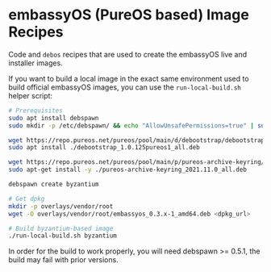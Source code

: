 # embassyOS (PureOS based) Image Recipes

Code and `debos` recipes that are used to create the embassyOS live and
installer images.

If you want to build a local image in the exact same environment used to build
official embassyOS images, you can use the `run-local-build.sh` helper script:

```bash
# Prerequisites
sudo apt install debspawn
sudo mkdir -p /etc/debspawn/ && echo "AllowUnsafePermissions=true" | sudo tee /etc/debspawn/global.toml

wget https://repo.pureos.net/pureos/pool/main/d/debootstrap/debootstrap_1.0.125pureos1_all.deb
sudo apt install ./debootstrap_1.0.125pureos1_all.deb

wget https://repo.pureos.net/pureos/pool/main/p/pureos-archive-keyring/pureos-archive-keyring_2021.11.0_all.deb
sudo apt-get install -y ./pureos-archive-keyring_2021.11.0_all.deb

debspawn create byzantium

# Get dpkg
mkdir -p overlays/vendor/root
wget -O overlays/vendor/root/embassyos_0.3.x-1_amd64.deb <dpkg_url>

# Build byzantium-based image
./run-local-build.sh byzantium
```

In order for the build to work properly, you will need debspawn >= 0.5.1, the
build may fail with prior versions.
